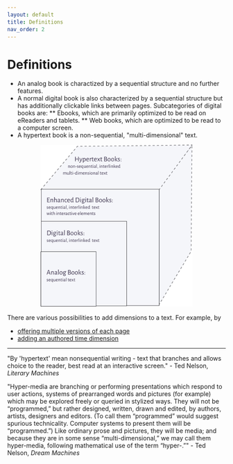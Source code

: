 ```yaml
---
layout: default
title: Definitions
nav_order: 2
---
```


#  Definitions

* An analog book is charactized by a sequential structure and no further features.
* A normal digital book is also characterized by a sequential structure but has additionally clickable links between pages. Subcategories of digital books are:
** Ebooks, which are primarily optimized to be read on eReaders and tablets.
** Web books, which are optimized to be read to a computer screen.
* A hypertext book is a non-sequential, "multi-dimensional" text.


<p  style="font-size:12px;text-align:center;">
  <img alt="img-name" src="/assets/images/hyperbook4.svg" width="350">
</p>

There are various possibilities to add dimensions to a text. For example, by

* [offering multiple versions of each page](/docs/features/perspectives/)
* [adding an authored time dimension](/docs/features/time/) 

---

"By 'hypertext' mean nonsequential writing - text that branches and allows choice to the reader, best read at an interactive screen." - Ted Nelson, *Literary Machines*

"Hyper-media are branching or performing presentations which respond to user actions, systems of prearranged words and pictures (for example) which may be explored freely or queried in stylized ways. They will not be “programmed,” but rather designed, written, drawn and edited, by authors, artists, designers and editors. (To call them “programmed” would suggest spurious technicality. Computer systems to present them will be “programmed.”) Like ordinary prose and pictures, they will be media; and because they are in some sense “multi-dimensional,” we may call them hyper-media, following mathematical use of the term “hyper-.”" - Ted Nelson, *Dream Machines*
